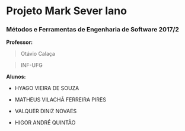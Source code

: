 # Projeto Mark Sever Iano

### Métodos e Ferramentas de Engenharia de Software 2017/2

**Professor:**
> Otávio Calaça

> INF-UFG


**Alunos:**
- HYAGO VIEIRA DE SOUZA

- MATHEUS VILACHÃ FERREIRA PIRES

- VALQUER DINIZ NOVAES

- HIGOR ANDRÉ QUINTÃO
